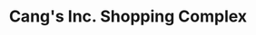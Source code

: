 ---
title: "Cang's Inc. Shopping Complex"
url: /dumaguete/cangs-inc-shopping-complex/
shop: Einkaufszentrum
---